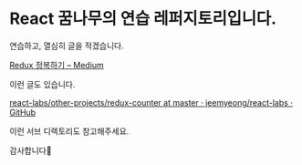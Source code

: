 # React 꿈나무의 연습 레퍼지토리입니다.

연습하고, 열심히 글을 적겠습니다.

[Redux 정복하기 – Medium](https://medium.com/@leo.fp/redux-%EC%A0%95%EB%B3%B5%ED%95%98%EA%B8%B0-39afbe41783a)

이런 글도 있습니다.

[react-labs/other-projects/redux-counter at master · jeemyeong/react-labs · GitHub](https://github.com/jeemyeong/react-labs/tree/master/other-projects/redux-counter)

이런 서브 디렉토리도 참고해주세요.

감사합니다🦊